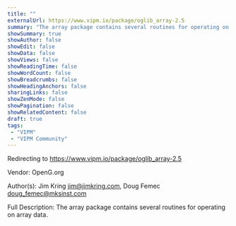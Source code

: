```yaml
---
title: ""
externalUrl: https://www.vipm.io/package/oglib_array-2.5
summary: "The array package contains several routines for operating on array data.."
showSummary: true
showAuthor: false
showEdit: false
showData: false
showViews: false
showReadingTime: false
showWordCount: false
showBreadcrumbs: false
showHeadingAnchors: false
sharingLinks: false
showZenMode: false
showPagination: false
showRelatedContent: false
draft: true
tags:
 - "VIPM"
 - "VIPM Community"
---
```


Redirecting to https://www.vipm.io/package/oglib_array-2.5

Vendor: OpenG.org

Author(s): Jim Kring <jim@jimkring.com>, Doug Femec <doug_femec@mksinst.com>
 
Full Description:
The array package contains several routines for operating on array data.